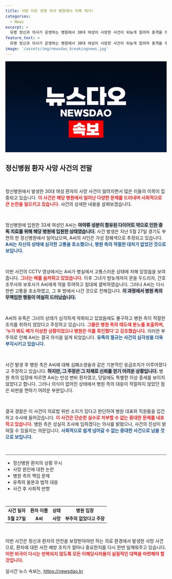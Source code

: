 ```yaml
---
title: 사망 이유 유명 의사 병원에서 의혹 제기!
categories:
  - News
excerpt: >
  유명 정신과 의사가 운영하는 병원에서 30대 여성이 사망한 사건이 뒤늦게 알려져 충격을 주고 있다. 의식이 없는 상태에서 방치된 A씨는 결국 사망했으며, 유족들은 병원의 대응에 불만을 토로하고 있다. 경찰은 의료법 위반 혐의로 수사에 나섰다.
feature_text: >
  유명 정신과 의사가 운영하는 병원에서 30대 여성이 사망한 사건이 뒤늦게 알려져 충격을 주고 있다. 의식이 없는 상태에서 방치된 A씨는 결국 사망했으며, 유족들은 병원의 대응에 불만을 토로하고 있다. 경찰은 의료법 위반 혐의로 수사에 나섰다.
image: '/assets/img/newsdao_breakingnews.jpg'
---
```


<p><img src="/assets/img/newsdao_breakingnews.jpg" alt="implanttips 속보" /></p>

<h2 data-ke-size="size26">정신병원 환자 사망 사건의 전말</h2>

<p data-ke-size="size16">&nbsp;</p>

<p>정신병원에서 발생한 30대 여성 환자의 사망 사건이 알려지면서 많은 이들의 이목이 집중되고 있습니다. <b><span style="color: #ee2323;">이 사건은 해당 병원에서 일어난 다양한 문제를 드러내며 사회적으로 큰 논란을 일으키고 있습니다.</span></b> 사건의 상세한 내용을 살펴보겠습니다.</p>

<p data-ke-size="size16">&nbsp;</p>

<p>정신병원에 입원한 33세 여성인 A씨는 <b><span style="background-color: #21538527;">마약류 성분이 함유된 다이어트 약으로 인한 중독 치료를 위해 해당 병원에 입원한 상태였습니다.</span></b> 사건 발생은 지난 5월 27일 경기도 부천의 한 정신병원에서 일어났으며, A씨의 사인은 가성 장폐색으로 추정되고 있습니다. <b><span style="color: #1a5490;">A씨는 자신의 상태에 심각한 고통을 호소했으나, 병원 측의 적절한 대처가 없었던 것으로 보입니다.</span></b></p>

<p data-ke-size="size16">&nbsp;</p>

<p>이번 사건의 CCTV 영상에서는 A씨가 병실에서 고통스러운 상태에 처해 있었음을 보여줍니다. <b><span style="color: #ee2323;">그녀는 배를 움켜쥐고 있었습니다.</span></b> 이후 그녀가 밤늦게까지 문을 두드리자, 간호조무사와 보호사가 A씨에게 약을 투여하고 침대에 결박하였습니다. 그러나 A씨는 다시 한번 고통을 호소하였고, 그 후 방에서 나간 것으로 전해집니다. <b><span style="background-color: #21538527;">이 과정에서 병원 측의 무책임한 행동이 여실히 드러났습니다.</span></b></p>

<p data-ke-size="size16">&nbsp;</p>

<p>A씨의 유족은 그녀의 상태가 심각하게 악화되고 있었음에도 불구하고 병원 측이 적절한 조치를 취하지 않았다고 주장하고 있습니다. <b><span style="color: #ee2323;">그들은 병원 측의 태도에 분노를 표출하며, '누가 봐도 배가 이상한 상황이었으나 병원은 이를 묵인했다'고 강조했습니다.</span></b> 이러한 부주의로 인해 A씨는 결국 의식을 잃게 되었습니다. <b><span style="color: #1a5490;">유족의 절규는 사건의 심각성을 더욱 부각시키고 있습니다.</span></b></p>

<p data-ke-size="size16">&nbsp;</p>

<p>사건 발생 후 병원 측은 A씨에 대해 심폐소생술과 같은 기본적인 응급조치가 이루어졌다고 주장하고 있습니다. <b><span style="background-color: #21538527;">하지만, 그 주장은 그 자체로 신뢰를 얻기 어려운 상황입니다.</span></b> 병원 측의 입장에 따르면 A씨는 만성 변비 환자였고, 당일에도 특별한 이상 증세를 보이지 않았다고 합니다. 그러나 의식이 없어진 상태에서 병원 측의 대응이 적절하지 않았던 점은 비판을 면하기 어려운 부분입니다.</p>

<p data-ke-size="size16">&nbsp;</p>

<p>결국 경찰은 이 사건이 의료법 위반 소지가 있다고 판단하여 병원 대표와 직원들을 입건하고 수사에 들어갔습니다. <b><span style="color: #ee2323;">이 사건은 단순한 실수로 치부할 수 없는 중대한 문제를 내포하고 있습니다.</span></b> 병원 측은 성실히 조사에 임하겠다는 의사를 밝혔으나, 사건의 진상이 밝혀질 수 있을지는 의문입니다. <b><span style="color: #1a5490;">사회적으로 쉽게 넘어갈 수 없는 중대한 사건으로 남을 것으로 보입니다.</span></b></p>

<p data-ke-size="size16">&nbsp;</p>

<hr style="height:2px; border:none; background-color:#aaa;" />

<ul>
    <li>정신병원 환자의 상황 무시</li>
    <li>사망 원인에 대한 논란</li>
    <li>병원 측의 책임 문제</li>
    <li>유족의 울분과 법적 대응</li>
    <li>사건 후 사회적 반향</li>
</ul>

<p data-ke-size="size16">&nbsp;</p>

<table style="width: 100%; border-collapse: collapse;">
    <tr>
        <td style="text-align: center; height: 17px;"><b>사건 일자</b></td>
        <td style="text-align: center; height: 17px;"><b>환자 이름</b></td>
        <td style="text-align: center; height: 17px;"><b>상태</b></td>
        <td style="text-align: center; height: 17px;"><b>병원 입장</b></td>
    </tr>
    <tr>
        <td style="text-align: center; height: 17px;"><b>5월 27일</b></td>
        <td style="text-align: center; height: 17px;"><b>A씨</b></td>
        <td style="text-align: center; height: 17px;"><b>사망</b></td>
        <td style="text-align: center; height: 17px;"><b>부주의 없었다고 주장</b></td>
    </tr>
</table>

<p data-ke-size="size16">&nbsp;</p>

<p>이번 사건은 정신과 환자의 안전을 보장받아야만 하는 의료 환경에서 발생한 사망 사건으로, 환자에 대한 사전 예방 조치가 얼마나 중요한지를 다시 한번 일깨워주고 있습니다. <b><span style="color: #ee2323;">이런 비극이 다시는 반복되지 않도록 모든 이해당사자들이 실질적인 대책을 마련해야 할 것입니다.</span></b> </p>
실시간 뉴스 속보는, <a href="https://newsdao.kr" rel="dofollow">https://newsdao.kr</a>


